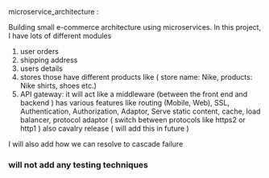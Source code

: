 microservice_architecture :


Building small e-commerce architecture using microservices. In this project, I have lots of different modules

1. user orders
2. shipping address
3. users details
4. stores those have different products like ( store name: Nike, products: Nike shirts, shoes etc.)
5. API gateway: it will act like a middleware (between the front end and backend ) has various features like routing (Mobile, Web), SSL, Authentication, Authorization, Adaptor, Serve static content, cache, load balancer, protocol adaptor ( switch between protocols like https2 or http1 ) also cavalry release ( will add this in future )


I will also add how we can resolve to cascade failure


### will not add any testing techniques 
